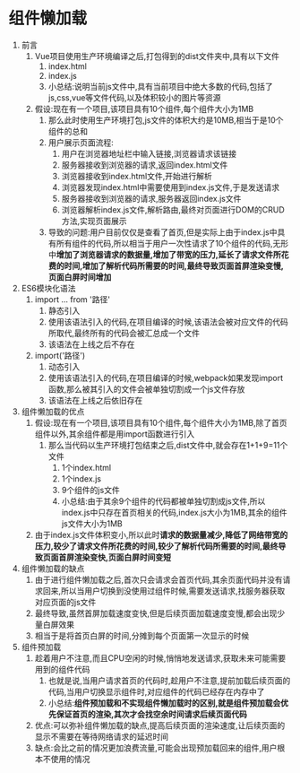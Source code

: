 # 组件懒加载

1. 前言
   1. Vue项目使用生产环境编译之后,打包得到的dist文件夹中,具有以下文件
      1. index.html
      2. index.js
      3. 小总结:说明当前js文件中,具有当前项目中绝大多数的代码,包括了js,css,vue等文件代码,以及体积较小的图片等资源
   2. 假设:现在有一个项目,该项目具有10个组件,每个组件大小为1MB
      1. 那么此时使用生产环境打包,js文件的体积大约是10MB,相当于是10个组件的总和
      2. 用户展示页面流程:
         1. 用户在浏览器地址栏中输入链接,浏览器请求该链接
         2. 服务器接收到浏览器的请求,返回index.html文件
         3. 浏览器接收到index.html文件,开始进行解析
         4. 浏览器发现index.html中需要使用到index.js文件,于是发送请求
         5. 服务器接收到浏览器的请求,服务器返回index.js文件
         6. 浏览器解析index.js文件,解析路由,最终对页面进行DOM的CRUD方法,实现页面展示
      3. 导致的问题:用户目前仅仅是查看了首页,但是实际上由于index.js中具有所有组件的代码,所以相当于用户一次性请求了10个组件的代码,无形中**增加了浏览器请求的数据量,增加了带宽的压力,延长了请求文件所花费的时间,增加了解析代码所需要的时间,最终导致页面首屏渲染变慢,页面白屏时间增加**
2. ES6模块化语法
   1. import ... from '路径'
      1. 静态引入
      2. 使用该语法引入的代码,在项目编译的时候,该语法会被对应文件的代码所取代,最终所有的代码会被汇总成一个文件
      3. 该语法在上线之后不存在
   2. import('路径')
      1. 动态引入
      2. 使用该语法引入的代码,在项目编译的时候,webpack如果发现import函数,那么被其引入的文件会被单独切割成一个js文件存放
      3. 该语法在上线之后依旧存在
3. 组件懒加载的优点
   1. 假设:现在有一个项目,该项目具有10个组件,每个组件大小为1MB,除了首页组件以外,其余组件都是用import函数进行引入
      1. 那么当代码以生产环境打包结束之后,dist文件中,就会存在1+1+9=11个文件
         1. 1个index.html
         2. 1个index.js
         3. 9个组件的js文件
         4. 小总结:由于其余9个组件的代码都被单独切割成js文件,所以index.js中只存在首页相关的代码,index.js大小为1MB,其余的组件js文件大小为1MB
   2. 由于index.js文件体积变小,所以此时**请求的数据量减少,降低了网络带宽的压力,较少了请求文件所花费的时间,较少了解析代码所需要的时间,最终导致页面首屏渲染变快,页面白屏时间变短**
4. 组件懒加载的缺点
   1. 由于进行组件懒加载之后,首次只会请求会首页代码,其余页面代码并没有请求回来,所以当用户切换到没使用过组件时候,需要发送请求,找服务器获取对应页面的js文件
   2. 最终导致,虽然首屏加载速度变快,但是后续页面加载速度变慢,都会出现少量白屏效果
   3. 相当于是将首页白屏的时间,分摊到每个页面第一次显示的时候
5. 组件预加载
   1. 趁着用户不注意,而且CPU空闲的时候,悄悄地发送请求,获取未来可能需要用到的组件代码
      1. 也就是说,当用户请求首页的代码时,趁用户不注意,提前加载后续页面的代码,当用户切换显示组件时,对应组件的代码已经存在内存中了
      2. 小总结:**组件预加载和不实现组件懒加载时的区别,就是组件预加载会优先保证首页的渲染,其次才会找空余时间请求后续页面代码**
   2. 优点:可以弥补组件懒加载的缺点,提高后续页面的渲染速度,让后续页面的显示不需要在等待网络请求的延迟时间
   3. 缺点:会比之前的情况更加浪费流量,可能会出现预加载回来的组件,用户根本不使用的情况
